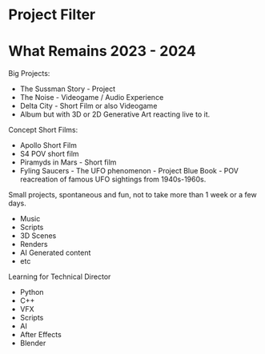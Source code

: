 # Project Filter

# What Remains 2023 - 2024

Big Projects:
  - The Sussman Story - Project
  - The Noise - Videogame / Audio Experience
  - Delta City - Short Film or also Videogame
  - Album but with 3D or 2D Generative Art reacting live to it.

Concept Short Films:
  - Apollo Short Film 
  - S4 POV short film
  - Piramyds in Mars - Short film
  - Fyling Saucers - The UFO phenomenon - Project Blue Book - POV reacreation of famous UFO sightings from 1940s-1960s.


Small projects, spontaneous and fun, not to take more than 1 week or a few days.
  - Music
  - Scripts
  - 3D Scenes
  - Renders
  - AI Generated content
  - etc

Learning for Technical Director
  - Python
  - C++
  - VFX
  - Scripts
  - AI
  - After Effects
  - Blender


